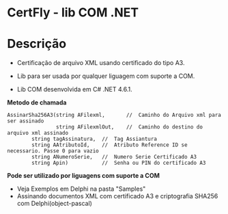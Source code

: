 # CertFly - lib COM .NET #

# Descrição

- Certificação de arquivo XML usando certificado do tipo A3.

- Lib para ser usada por qualquer liguagem com suporte a COM.

- Lib COM desenvolvida em C# .NET 4.6.1.

**Metodo de chamada**
 
```
AssinarSha256A3(string AFilexml,       //  Caminho do Arquivo xml para ser assinado
                string AFilexmlOut,    //  Caminho do destino do arquivo xml assinado
		string tagAssinatura,  //  Tag Assiantura
		string AAtributoId,    //  Atributo Reference ID se necessario. Passe 0 para vazio
		string ANumeroSerie,   //  Numero Serie Certificado A3
		string Apin)           //  Senha ou PIN do certificado A3
```		

**Pode ser utilizado por liguagens com suporte a COM**

- Veja Exemplos em Delphi na pasta "Samples"
- Assinando documentos XML com certificado A3 e criptografia SHA256 com Delphi(object-pascal)

